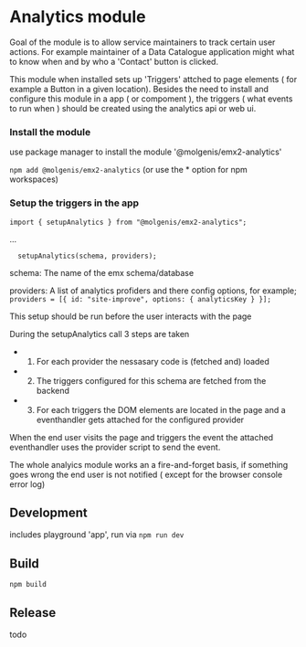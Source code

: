 # Analytics module

Goal of the module is to allow service maintainers to track certain user actions. 
For example maintainer of a Data Catalogue application might what to know when and by who a 'Contact' button is clicked.

This module when installed sets up 'Triggers' attched to page elements ( for example a Button in a given location).
Besides the need to install and configure this module in a app ( or compoment ),
the triggers ( what events to run when ) should be created using the analytics api or web ui.

### Install the module 

use package manager to install the module '@molgenis/emx2-analytics'

```npm add @molgenis/emx2-analytics``` (or use the * option for npm workspaces)

### Setup the triggers in the app 
```import { setupAnalytics } from "@molgenis/emx2-analytics"; ```

...

```  setupAnalytics(schema, providers);```

schema: The name of the emx schema/database

providers: A list of analytics profiders and there config options, for example; ```providers = [{ id: "site-improve", options: { analyticsKey } }];```

This setup should be run before the user interacts with the page

During the setupAnalytics call 3 steps are taken
 - 1. For each provider the nessasary code is (fetched and) loaded 
 - 2. The triggers configured for this schema are fetched from the backend
 - 3. For each triggers the DOM elements are located in the page and a eventhandler gets attached for the configured provider

 When the end user visits the page and triggers the event the attached eventhandler uses the provider script to send the event. 

 The whole analyics module works an a fire-and-forget basis, if something goes wrong the end user is not notified ( except for the browser console error log)


## Development

includes playground 'app', run via `npm run dev`

## Build

`npm build`

## Release 

todo
